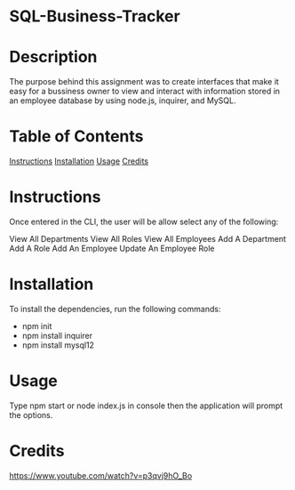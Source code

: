# SQL-Business-Tracker

# Description
The purpose behind this assignment was to create interfaces that make it easy for a bussiness owner to view and interact with information stored in an employee database by using node.js, inquirer, and MySQL.

# Table of Contents
[Instructions](#instructions)
[Installation](#installation)
[Usage](#usage)
[Credits](#credits)
# Instructions
Once entered in the CLI, the user will be allow select any of the following:

View All Departments
View All Roles
View All Employees
Add A Department
Add A Role
Add An Employee
Update An Employee Role

# Installation
To install the dependencies, run the following commands:

- npm init 
- npm install inquirer
- npm install mysql12

# Usage
Type npm start or node index.js in console then the application will prompt the options.

# Credits
https://www.youtube.com/watch?v=p3qvj9hO_Bo
